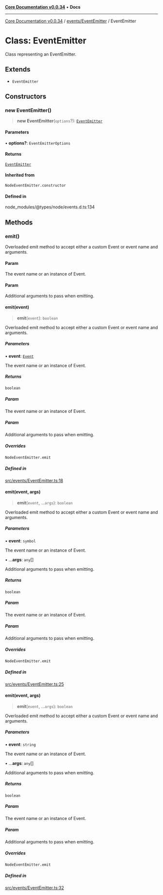 [**Core Documentation v0.0.34**](../../../README.md) • **Docs**

***

[Core Documentation v0.0.34](../../../modules.md) / [events/EventEmitter](../README.md) / EventEmitter

# Class: EventEmitter

Class representing an EventEmitter.

## Extends

- `EventEmitter`

## Constructors

### new EventEmitter()

> **new EventEmitter**(`options`?): [`EventEmitter`](EventEmitter.md)

#### Parameters

• **options?**: `EventEmitterOptions`

#### Returns

[`EventEmitter`](EventEmitter.md)

#### Inherited from

`NodeEventEmitter.constructor`

#### Defined in

node\_modules/@types/node/events.d.ts:134

## Methods

### emit()

Overloaded emit method to accept either a custom Event or event name and arguments.

#### Param

The event name or an instance of Event.

#### Param

Additional arguments to pass when emitting.

#### emit(event)

> **emit**(`event`): `boolean`

Overloaded emit method to accept either a custom Event or event name and arguments.

##### Parameters

• **event**: [`Event`](../../Event/classes/Event.md)

The event name or an instance of Event.

##### Returns

`boolean`

##### Param

The event name or an instance of Event.

##### Param

Additional arguments to pass when emitting.

##### Overrides

`NodeEventEmitter.emit`

##### Defined in

[src/events/EventEmitter.ts:18](https://github.com/stonemjs/core/blob/805ab978d87a028eb5ea9c9da928beb091ec1971/src/events/EventEmitter.ts#L18)

#### emit(event, args)

> **emit**(`event`, ...`args`): `boolean`

Overloaded emit method to accept either a custom Event or event name and arguments.

##### Parameters

• **event**: `symbol`

The event name or an instance of Event.

• ...**args**: `any`[]

Additional arguments to pass when emitting.

##### Returns

`boolean`

##### Param

The event name or an instance of Event.

##### Param

Additional arguments to pass when emitting.

##### Overrides

`NodeEventEmitter.emit`

##### Defined in

[src/events/EventEmitter.ts:25](https://github.com/stonemjs/core/blob/805ab978d87a028eb5ea9c9da928beb091ec1971/src/events/EventEmitter.ts#L25)

#### emit(event, args)

> **emit**(`event`, ...`args`): `boolean`

Overloaded emit method to accept either a custom Event or event name and arguments.

##### Parameters

• **event**: `string`

The event name or an instance of Event.

• ...**args**: `any`[]

Additional arguments to pass when emitting.

##### Returns

`boolean`

##### Param

The event name or an instance of Event.

##### Param

Additional arguments to pass when emitting.

##### Overrides

`NodeEventEmitter.emit`

##### Defined in

[src/events/EventEmitter.ts:32](https://github.com/stonemjs/core/blob/805ab978d87a028eb5ea9c9da928beb091ec1971/src/events/EventEmitter.ts#L32)
